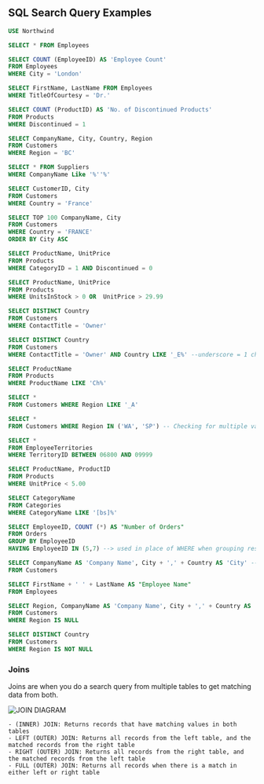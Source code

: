 ## SQL Search Query Examples
``` SQL
USE Northwind

SELECT * FROM Employees

SELECT COUNT (EmployeeID) AS 'Employee Count'
FROM Employees
WHERE City = 'London'

SELECT FirstName, LastName FROM Employees
WHERE TitleOfCourtesy = 'Dr.'

SELECT COUNT (ProductID) AS 'No. of Discontinued Products'
FROM Products
WHERE Discontinued = 1

SELECT CompanyName, City, Country, Region
FROM Customers
WHERE Region = 'BC'

SELECT * FROM Suppliers
WHERE CompanyName Like '%''%'

SELECT CustomerID, City
FROM Customers
WHERE Country = 'France'

SELECT TOP 100 CompanyName, City
FROM Customers
WHERE Country = 'FRANCE'
ORDER BY City ASC

SELECT ProductName, UnitPrice
FROM Products
WHERE CategoryID = 1 AND Discontinued = 0

SELECT ProductName, UnitPrice
FROM Products
WHERE UnitsInStock > 0 OR  UnitPrice > 29.99

SELECT DISTINCT Country
FROM Customers
WHERE ContactTitle = 'Owner'

SELECT DISTINCT Country
FROM Customers
WHERE ContactTitle = 'Owner' AND Country LIKE '_E%' --underscore = 1 character, % = any no. of characters, [xyz]% = containing x, y, or z as the letter, %[^zyx] = not ending in z, y or x

SELECT ProductName
FROM Products
WHERE ProductName LIKE 'Ch%'

SELECT *
FROM Customers WHERE Region LIKE '_A'

SELECT *
FROM Customers WHERE Region IN ('WA', 'SP') -- Checking for multiple values from the same column

SELECT *
FROM EmployeeTerritories
WHERE TerritoryID BETWEEN 06800 AND 09999

SELECT ProductName, ProductID
FROM Products
WHERE UnitPrice < 5.00

SELECT CategoryName
FROM Categories
WHERE CategoryName LIKE '[bs]%'

SELECT EmployeeID, COUNT (*) AS "Number of Orders"
FROM Orders
GROUP BY EmployeeID
HAVING EmployeeID IN (5,7) --> used in place of WHERE when grouping results (GROUP BY)

SELECT CompanyName AS 'Company Name', City + ',' + Country AS 'City' -- Concatenation of results together to produce location. AS renames the columnheading
FROM Customers

SELECT FirstName + ' ' + LastName AS "Employee Name"
FROM Employees

SELECT Region, CompanyName AS 'Company Name', City + ',' + Country AS 'City'
FROM Customers
WHERE Region IS NULL

SELECT DISTINCT Country
FROM Customers
WHERE Region IS NOT NULL

```
### Joins
Joins are when you do a search query from multiple tables to get matching data from both.

![JOIN DIAGRAM](https://blog.codinghorror.com/content/images/uploads/2007/10/6a0120a85dcdae970b012877702708970c-pi.png)

    - (INNER) JOIN: Returns records that have matching values in both tables
    - LEFT (OUTER) JOIN: Returns all records from the left table, and the matched records from the right table
    - RIGHT (OUTER) JOIN: Returns all records from the right table, and the matched records from the left table
    - FULL (OUTER) JOIN: Returns all records when there is a match in either left or right table

